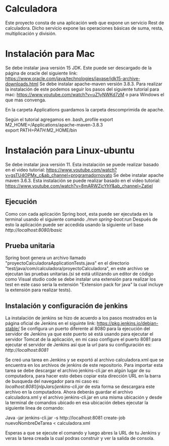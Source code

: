 # Calculadora
Este proyecto consta de una aplicación web que expone un servicio Rest de calculadora. Dicho servicio expone las operaciones básicas de suma, resta, multiplicación y división.

# Instalación para Mac
Se debe instalar java versión 15 JDK. Este puede ser descargado de la página de oracle del siguiente link: https://www.oracle.com/java/technologies/javase/jdk15-archive-downloads.html
Se debe instalar apache-maven versión 3.8.3. Para realizar la instalación de este podemos seguir los pasos del siguiente tutorial para mac: https://www.youtube.com/watch?v=uZ1yNWKd7zM    o para Windows el que mas convenga.

En la carpeta Applications guardamos la carpeta descomprimida de apache.

Según el tutorial agregamos en .bash_profile
export M2_HOME=/Applications/apache-maven-3.8.3   
export PATH=$PATH:$M2_HOME/bin

# Instalación para Linux-ubuntu
Se debe instalar java versión 11. Esta instalación se puede realizar basado en el video tutorial:  https://www.youtube.com/watch?v=gsTU4OPMx_c&ab_channel=programadornovato
Se debe instalar apache maven 3.6.3. Esta instalación se puede realizar basado en el video tutorial: https://www.youtube.com/watch?v=8mARWZjcYhY&ab_channel=Zatiel


## Ejecución 
Como con cada aplicación Spring boot, esta puede ser ejecutada en la terminal usando el siguiente comando *./mvn spring-boot:run* 
Después de esto la aplicación puede ser accedida usando la siguiente url base *http://localhost:8080/basic*

## Prueba unitaria
Spring boot genera un archivo llamado "proyectoCalculadoraApplicationTests.java" en el directorio "test/java/com/calculadora/proyectoCalculadora", en este archivo se ejecutan las pruebas unitarias.(si sé está utilizando un editor de código como Visual studio code se debe instalar una extensión para realizar los test en este caso seria la extensión "Extension pack for java" la cual incluye la extensión para realizar tests).

## Instalación y configuración de jenkins
La instalación de jenkins se hizo de acuerdo a los pasos mostrados en la página oficial de Jenkins en el siguinte link: https://pkg.jenkins.io/debian-stable/
Se configura un puerto diferente al 8080 para la ejecución del servidor de Jenkins ya que este puerto sé está usando para ejecutar el servidor Tomcat de la aplicación, en mi caso configure el puerto 8081 para ejecutar el servidor de Jenkins así que la url para su configuración es: *http://localhost:8081*

Se creó una tarea en Jenkins y se exportó al archivo calculadora.xml que se encuentra en los archivos de jenkins de este repositorio. Para importar esta tarea se debe descargar el archivo jenkins-cli.jar en algún lugar de su computadora, para hacer esto debes copiar esta dirección URL en la barra de busqueda del navegador
para mi caso es: *localhost:8081/jnlpJars/jenkins-cli.jar* de esta forma se descargara este archivo en la computadora. Ahora deberás guardar el archivo calculadora.xml y el archivo jenkins-cli.jar en una misma ubicación y desde la terminal de comandos ubicado en esa ubicación debes ejecutar la siguiente linea de comando:

Java -jar jenkins-cli.jar -s http://localhost:8081 create-job nuevoNombreDeTarea < calculadora.xml

Esperas a que se ejecute el comando y luego abres la URL de tu Jenkins y veras la tarea creada la cual podras construir y ver la salida de consola.
